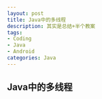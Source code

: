 ```yaml
---
layout: post
title: Java中的多线程
description: 其实是总结+半个教案
tags:
- Coding
- Java
- Android
categories: Java
---
```


## Java中的多线程


